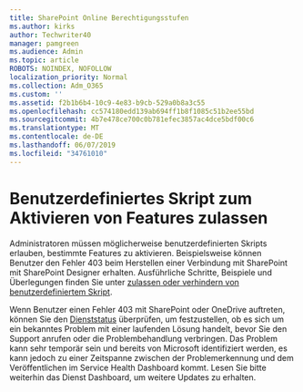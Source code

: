 ```yaml
---
title: SharePoint Online Berechtigungsstufen
ms.author: kirks
author: Techwriter40
manager: pamgreen
ms.audience: Admin
ms.topic: article
ROBOTS: NOINDEX, NOFOLLOW
localization_priority: Normal
ms.collection: Adm_O365
ms.custom: ''
ms.assetid: f2b1b6b4-10c9-4e83-b9cb-529a0b8a3c55
ms.openlocfilehash: cc574180edd139ab694ff1b8f1085c51b2ee55bd
ms.sourcegitcommit: 4b7e478ce700c0b781efec3857ac4dce5bdf00c6
ms.translationtype: MT
ms.contentlocale: de-DE
ms.lasthandoff: 06/07/2019
ms.locfileid: "34761010"
---
```

# <a name="allow-custom-script-to-enable-features"></a>Benutzerdefiniertes Skript zum Aktivieren von Features zulassen

Administratoren müssen möglicherweise benutzerdefinierten Skripts erlauben, bestimmte Features zu aktivieren. Beispielsweise können Benutzer den Fehler 403 beim Herstellen einer Verbindung mit SharePoint mit SharePoint Designer erhalten. Ausführliche Schritte, Beispiele und Überlegungen finden Sie unter [zulassen oder verhindern von benutzerdefiniertem Skript](https://docs.microsoft.com/sharepoint/allow-or-prevent-custom-script).

Wenn Benutzer einen Fehler 403 mit SharePoint oder OneDrive auftreten, können Sie den [Dienststatus](https://admin.microsoft.com/AdminPortal/Home#/servicehealth) überprüfen, um festzustellen, ob es sich um ein bekanntes Problem mit einer laufenden Lösung handelt, bevor Sie den Support anrufen oder die Problembehandlung verbringen. Das Problem kann sehr temporär sein und bereits von Microsoft identifiziert werden, es kann jedoch zu einer Zeitspanne zwischen der Problemerkennung und dem Veröffentlichen im Service Health Dashboard kommt. Lesen Sie bitte weiterhin das Dienst Dashboard, um weitere Updates zu erhalten.

